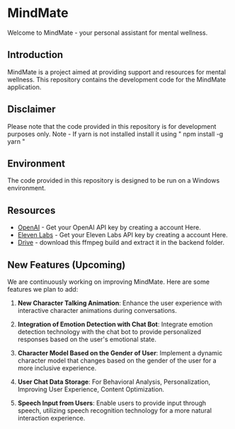 # MindMate

Welcome to MindMate - your personal assistant for mental wellness.

## Introduction

MindMate is a project aimed at providing support and resources for mental wellness. This repository contains the development code for the MindMate application.

## Disclaimer

Please note that the code provided in this repository is for development purposes only.
Note - If yarn is not installed install it using " npm install -g yarn "

## Environment

The code provided in this repository is designed to be run on a Windows environment.

## Resources
- [OpenAI](https://openai.com) - Get your OpenAI API key by creating a account Here.
- [Eleven Labs](https://www.eleven-labs.com) -  Get your Eleven Labs API key by creating a account Here.
- [Drive](https://drive.google.com/file/d/1c0sOb1EA_u7USQck8fTaQiCRJpEWEjLp/view?usp=sharing) -  download this ffmpeg build and extract it in the backend folder.

## New Features (Upcoming)

We are continuously working on improving MindMate. Here are some features we plan to add:

1. **New Character Talking Animation**: Enhance the user experience with interactive character animations during conversations.

2. **Integration of Emotion Detection with Chat Bot**: Integrate emotion detection technology with the chat bot to provide personalized responses based on the user's emotional state.

3. **Character Model Based on the Gender of User**: Implement a dynamic character model that changes based on the gender of the user for a more inclusive experience.

4. **User Chat Data Storage**: For Behavioral Analysis, Personalization, Improving User Experience, Content Optimization.

5. **Speech Input from Users**: Enable users to provide input through speech, utilizing speech recognition technology for a more natural interaction experience.
